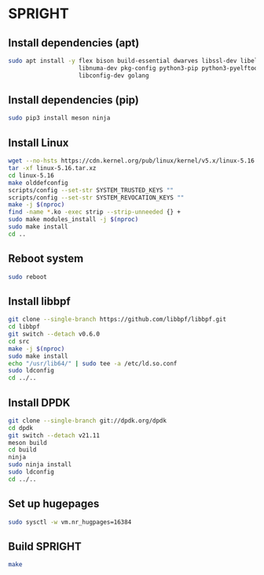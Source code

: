 # SPRIGHT

## Install dependencies (apt)
```bash
sudo apt install -y flex bison build-essential dwarves libssl-dev libelf-dev \
                    libnuma-dev pkg-config python3-pip python3-pyelftools \
                    libconfig-dev golang
```

## Install dependencies (pip)
```bash
sudo pip3 install meson ninja
```

## Install Linux
```bash
wget --no-hsts https://cdn.kernel.org/pub/linux/kernel/v5.x/linux-5.16.tar.xz
tar -xf linux-5.16.tar.xz
cd linux-5.16
make olddefconfig
scripts/config --set-str SYSTEM_TRUSTED_KEYS ""
scripts/config --set-str SYSTEM_REVOCATION_KEYS ""
make -j $(nproc)
find -name *.ko -exec strip --strip-unneeded {} +
sudo make modules_install -j $(nproc)
sudo make install
cd ..
```

## Reboot system
```bash
sudo reboot
```

## Install libbpf
```bash
git clone --single-branch https://github.com/libbpf/libbpf.git
cd libbpf
git switch --detach v0.6.0
cd src
make -j $(nproc)
sudo make install
echo "/usr/lib64/" | sudo tee -a /etc/ld.so.conf
sudo ldconfig
cd ../..
```

## Install DPDK
```bash
git clone --single-branch git://dpdk.org/dpdk
cd dpdk
git switch --detach v21.11
meson build
cd build
ninja
sudo ninja install
sudo ldconfig
cd ../..
```

## Set up hugepages
```bash
sudo sysctl -w vm.nr_hugpages=16384
```

## Build SPRIGHT
```bash
make
```

